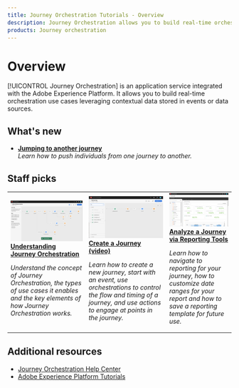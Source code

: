 ```yaml
---
title: Journey Orchestration Tutorials - Overview
description: Journey Orchestration allows you to build real-time orchestration use cases leveraging contextual data stored in events or data sources
products: Journey orchestration
---
```


# Overview

[!UICONTROL Journey Orchestration] is an application service integrated with the Adobe Experience Platform. It allows you to build real-time orchestration use cases leveraging contextual data stored in events or data sources.

## What's new

* **[Jumping to another journey](/help/building-a-journey/jumping-to-another-journey.md)**
    <br>
    *Learn how to push individuals from one journey to another.*

## Staff picks

<table>
<tr>
  <td>
    <a href="./understanding-journey-orchestration.md">
      <img alt="Understanding Journey Orchestration" src="./assets/journey-orchestration-example.png"/>
    </a>
    <div>
      <a href="./understanding-journey-orchestration.md">
    <strong>Understanding Journey Orchestration</strong>
    </a>
    </div>
    <p>
    <em>Understand the concept of Journey Orchestration, the types of use cases it enables and the key elements of how Journey Orchestration works.</em>
    <p>
  </td>
  <td>
    <a href="./create-a-journey.md">
        <img alt="Create a Journey (video)" src="./assets/journey34.png"/>
    </a>
    <div>
      <a href="./create-a-journey.md">
    <strong>Create a Journey (video)</strong>
    </a>
    </div>
    <p>
    <em>Learn how to create a new journey, start with an event, use  orchestrations to control the flow and timing of a journey, and use actions to engage at points in the journey.</em>
    <p>
  </td>
  <td>
   <a href="./analyze-a-journey-via-reporting-tools.md">
      <img alt="Analyze a Journey via Reporting Tools" src="./assets/dynamic_report_journey_8.png" />
    </a>
    <div>
      <a href="./analyze-a-journey-via-reporting-tools.md">
    <strong>Analyze a Journey via Reporting Tools</strong>
    </a>
    </div>
    <p>
    <em>Learn how to navigate to reporting for your journey, how to customize date ranges for your report and how to save a reporting template for future use. </em>
    <p>
  </td>
</tr>
</table>

## Additional resources

* [Journey Orchestration Help Center](https://docs.adobe.com/content/help/en/journeys/using/journey-orchestration-home.html)
* [Adobe Experience Platform Tutorials](https://docs.adobe.com/content/help/en/platform-learn/tutorials/overview.html)
  